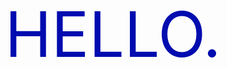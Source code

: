 <div style="text-align:center;">
    <span style="color: #000caf; font-size: 100px;">HELLO.</span>
</div>
